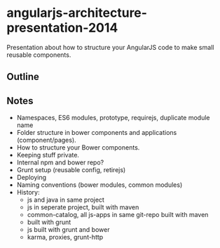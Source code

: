 # angularjs-architecture-presentation-2014


Presentation about how to structure your AngularJS code to make small reusable components.


## Outline


## Notes
- Namespaces, ES6 modules, prototype, requirejs, duplicate module name
- Folder structure in bower components and applications (component/pages).
- How to structure your Bower components.
- Keeping stuff private.
- Internal npm and bower repo?
- Grunt setup (reusable config, retirejs)
- Deploying
- Naming conventions (bower modules, common modules)
- History:
  - js and java in same project
  - js in seperate project, built with maven
  - common-catalog, all js-apps in same git-repo built with maven
  - built with grunt
  - js built with grunt and bower
  - karma, proxies, grunt-http

